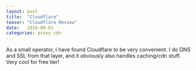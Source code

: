 ```yaml
---
layout: post
title:  "Cloudflare"
teaser: "Cloudflare Review"
date:   2016-09-01
categories: proxy cdn
---
```

As a small operator, I have found Cloudflare to be very convenient.  I do DNS and SSL from that layer, and it obviously also handles caching/cdn stuff.  Very cool for free tier!

